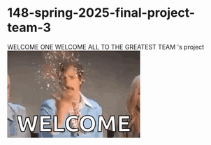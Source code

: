 # 148-spring-2025-final-project-team-3
WELCOME ONE WELCOME ALL TO THE GREATEST TEAM 's project  
![Alt text](glitter-confetti.gif)
